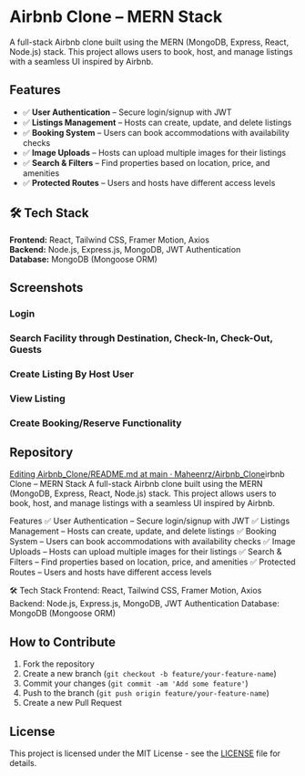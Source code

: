 # Airbnb Clone – MERN Stack

A full-stack Airbnb clone built using the MERN (MongoDB, Express, React, Node.js) stack. This project allows users to book, host, and manage listings with a seamless UI inspired by Airbnb.

## Features

- ✅ **User Authentication** – Secure login/signup with JWT
- ✅ **Listings Management** – Hosts can create, update, and delete listings
- ✅ **Booking System** – Users can book accommodations with availability checks
- ✅ **Image Uploads** – Hosts can upload multiple images for their listings
- ✅ **Search & Filters** – Find properties based on location, price, and amenities
- ✅ **Protected Routes** – Users and hosts have different access levels

## 🛠️ Tech Stack

**Frontend:** React, Tailwind CSS, Framer Motion, Axios  
**Backend:** Node.js, Express.js, MongoDB, JWT Authentication  
**Database:** MongoDB (Mongoose ORM)

## Screenshots

### Login

### Search Facility through Destination, Check-In, Check-Out, Guests

### Create Listing By Host User

### View Listing

### Create Booking/Reserve Functionality

## Repository

[Editing Airbnb_Clone/README.md at main · Maheenrz/Airbnb_Clone](https://github.com/Maheenrz/Airbnb_Clone)irbnb Clone – MERN Stack A full-stack Airbnb clone built using the MERN (MongoDB, Express, React, Node.js) stack. This project allows users to book, host, and manage listings with a seamless UI inspired by Airbnb.

Features ✅ User Authentication – Secure login/signup with JWT ✅ Listings Management – Hosts can create, update, and delete listings ✅ Booking System – Users can book accommodations with availability checks ✅ Image Uploads – Hosts can upload multiple images for their listings ✅ Search & Filters – Find properties based on location, price, and amenities ✅ Protected Routes – Users and hosts have different access levels

🛠️ Tech Stack Frontend: React, Tailwind CSS, Framer Motion, Axios Backend: Node.js, Express.js, MongoDB, JWT Authentication Database: MongoDB (Mongoose ORM)


## How to Contribute

1. Fork the repository
2. Create a new branch (`git checkout -b feature/your-feature-name`)
3. Commit your changes (`git commit -am 'Add some feature'`)
4. Push to the branch (`git push origin feature/your-feature-name`)
5. Create a new Pull Request

## License

This project is licensed under the MIT License - see the [LICENSE](LICENSE) file for details.

